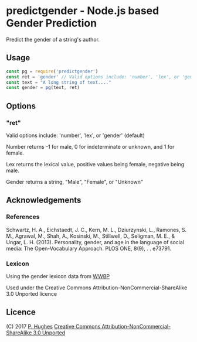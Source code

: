 # predictgender - Node.js based Gender Prediction

Predict the gender of a string's author.

## Usage
```Javascript
const pg = require('predictgender')
const ret = 'gender' // Valid options include: 'number', 'lex', or 'gender' (default)
const text = "A long string of text...."
const gender = pg(text, ret)
```

## Options

### "ret"

Valid options include: 'number', 'lex', or 'gender' (default)

Number returns -1 for male, 0 for indeterminate or unknown, and 1 for female.

Lex returns the lexical value, positive values being female, negative being male.

Gender returns a string, "Male", "Female", or "Unknown"

## Acknowledgements

### References
Schwartz, H. A., Eichstaedt, J. C., Kern, M. L., Dziurzynski, L., Ramones, S. M., Agrawal, M., Shah, A., Kosinski, M., Stillwell, D., Seligman, M. E., & Ungar, L. H. (2013). Personality, gender, and age in the language of social media: The Open-Vocabulary Approach. PLOS ONE, 8(9), . . e73791.

### Lexicon
Using the gender lexicon data from [WWBP](http://www.wwbp.org/lexica.html)

Used under the Creative Commons Attribution-NonCommercial-ShareAlike 3.0 Unported licence

## Licence
(C) 2017 [P. Hughes](https://www.phugh.es)
[Creative Commons Attribution-NonCommercial-ShareAlike 3.0 Unported](http://creativecommons.org/licenses/by-nc-sa/3.0/)
